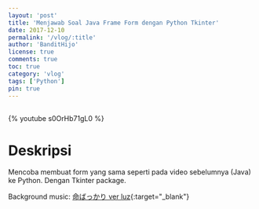 ```yaml
---
layout: 'post'
title: 'Menjawab Soal Java Frame Form dengan Python Tkinter'
date: 2017-12-10
permalink: '/vlog/:title'
author: 'BanditHijo'
license: true
comments: true
toc: true
category: 'vlog'
tags: ['Python']
pin: true
---
```


<div style="margin-top:30px;"></div>

{% youtube s0OrHb71gL0 %}

# Deskripsi

Mencoba membuat form yang sama seperti pada video sebelumnya (Java) ke Python. Dengan Tkinter package.

Background music:
[命ばっかり ver luz](https://youtu.be/M6oWEajePE4){:target="_blank"}
